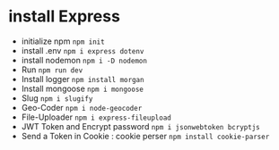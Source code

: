 # install Express

 - initialize npm
      ```npm init```
 - install .env
      ```npm i express dotenv```
 - install nodemon
      ```npm i -D nodemon```
 - Run
      ```npm run dev```
 - Install logger
     ```npm install morgan```
 - Install mongoose
     ```npm i mongoose```
 - Slug
     ```npm i slugify```
 - Geo-Coder
     ```npm i node-geocoder```
 - File-Uploader
     ```npm i express-fileupload``` 
 - JWT Token and Encrypt password
    ```npm i jsonwebtoken bcryptjs```
 - Send a Token in Cookie : cookie perser
    ```npm install cookie-parser```



    
